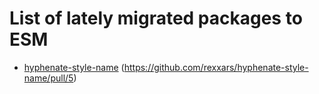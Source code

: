 # List of lately migrated packages to ESM

- [hyphenate-style-name](https://github.com/rexxars/hyphenate-style-name) (https://github.com/rexxars/hyphenate-style-name/pull/5)
